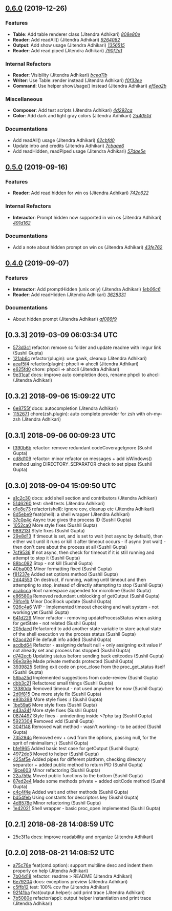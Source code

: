 ## [0.6.0](https://github.com/adhocore/php-cli/releases/tag/0.6.0) (2019-12-26)

### Features
- **Table**: Add table renderer class (Jitendra Adhikari) [_808e80e_](https://github.com/adhocore/php-cli/commit/808e80e)
- **Reader**: Add readAll() (Jitendra Adhikari) [_9264082_](https://github.com/adhocore/php-cli/commit/9264082)
- **Output**: Add show usage (Jitendra Adhikari) [_1356515_](https://github.com/adhocore/php-cli/commit/1356515)
- **Reader**: Add read piped (Jitendra Adhikari) [_790f2a1_](https://github.com/adhocore/php-cli/commit/790f2a1)

### Internal Refactors
- **Reader**: Visibility (Jitendra Adhikari) [_bcea11b_](https://github.com/adhocore/php-cli/commit/bcea11b)
- **Writer**: Use Table::render instead (Jitendra Adhikari) [_f0f33ee_](https://github.com/adhocore/php-cli/commit/f0f33ee)
- **Command**: Use helper showUsage() instead (Jitendra Adhikari) [_ef5ea2b_](https://github.com/adhocore/php-cli/commit/ef5ea2b)

### Miscellaneous
- **Composer**: Add test scripts (Jitendra Adhikari) [_4d292ca_](https://github.com/adhocore/php-cli/commit/4d292ca)
- **Color**: Add dark and light gray colors (Jitendra Adhikari) [_2d4051d_](https://github.com/adhocore/php-cli/commit/2d4051d)

### Documentations
- Add readAll() usage (Jitendra Adhikari) [_62cbfd0_](https://github.com/adhocore/php-cli/commit/62cbfd0)
- Update intro and credits (Jitendra Adhikari) [_7cbaae6_](https://github.com/adhocore/php-cli/commit/7cbaae6)
- Add readHidden, readPiped usage (Jitendra Adhikari) [_57dae5e_](https://github.com/adhocore/php-cli/commit/57dae5e)


## [0.5.0](https://github.com/adhocore/php-cli/releases/tag/0.5.0) (2019-09-16)

### Features
- **Reader**: Add read hidden for win os (Jitendra Adhikari) [_742c622_](https://github.com/adhocore/php-cli/commit/742c622)

### Internal Refactors
- **Interactor**: Prompt hidden now supported in win os (Jitendra Adhikari) [_491d162_](https://github.com/adhocore/php-cli/commit/491d162)

### Documentations
- Add a note about hidden prompt on win os (Jitendra Adhikari) [_43fe762_](https://github.com/adhocore/php-cli/commit/43fe762)


## [0.4.0](https://github.com/adhocore/php-cli/releases/tag/0.4.0) (2019-09-07)

### Features
- **Interactor**: Add promptHidden (unix only) (Jitendra Adhikari) [_1eb06c6_](https://github.com/adhocore/php-cli/commit/1eb06c6)
- **Reader**: Add readHidden (Jitendra Adhikari) [_3628331_](https://github.com/adhocore/php-cli/commit/3628331)

### Documentations
- About hidden prompt (Jitendra Adhikari) [_af086f9_](https://github.com/adhocore/php-cli/commit/af086f9)


## [0.3.3] 2019-03-09 06:03:34 UTC

- [573d3c1](https://github.com/adhocore/php-cli/commit/573d3c1) refactor: remove sc folder and update readme with imgur link (Sushil Gupta)
- [121ab6c](https://github.com/adhocore/php-cli/commit/121ab6c) refactor(plugin): use gawk, cleanup (Jitendra Adhikari)
- [aeaf5f4](https://github.com/adhocore/php-cli/commit/aeaf5f4) refactor(plugin): phpcli => ahccli (Jitendra Adhikari)
- [e625fd0](https://github.com/adhocore/php-cli/commit/e625fd0) chore: phpcli => ahccli (Jitendra Adhikari)
- [9e31caf](https://github.com/adhocore/php-cli/commit/9e31caf) docs: improve auto completion docs, rename phpcli to ahccli (Jitendra Adhikari)

## [0.3.2] 2018-09-06 15:09:22 UTC

- [6e8755f](https://github.com/adhocore/php-cli/commit/6e8755f) docs: autocompletion (Jitendra Adhikari)
- [1152671](https://github.com/adhocore/php-cli/commit/1152671) chore(zsh.plugin): auto complete provider for zsh with oh-my-zsh (Jitendra Adhikari)

## [0.3.1] 2018-09-06 00:09:23 UTC

- [f390b6b](https://github.com/adhocore/php-cli/commit/f390b6b) refactor: remove redundant codeCoverageIgnore (Sushil Gupta)
- [cd8d109](https://github.com/adhocore/php-cli/commit/cd8d109) refactor: minor refactor on messages + add isWindows() method using DIRECTORY_SEPARATOR check to set pipes (Sushil Gupta)

## [0.3.0] 2018-09-04 15:09:50 UTC

- [a1c2c30](https://github.com/adhocore/php-cli/commit/a1c2c30) docs: add shell section and contributors (Jitendra Adhikari)
- [5146260](https://github.com/adhocore/php-cli/commit/5146260) test: shell tests (Jitendra Adhikari)
- [d1e8e73](https://github.com/adhocore/php-cli/commit/d1e8e73) refactor(shell): ignore cov, cleanup etc (Jitendra Adhikari)
- [8d5ebe9](https://github.com/adhocore/php-cli/commit/8d5ebe9) feat(shell): a shell wrapper (Jitendra Adhikari)
- [37c0e4c](https://github.com/adhocore/php-cli/commit/37c0e4c) Async true gives the process ID (Sushil Gupta)
- [1052ca0](https://github.com/adhocore/php-cli/commit/1052ca0) More style fixes (Sushil Gupta)
- [989213f](https://github.com/adhocore/php-cli/commit/989213f) Style fixes (Sushil Gupta)
- [29e8d13](https://github.com/adhocore/php-cli/commit/29e8d13) If timeout is set, and is set to wait (not async by default), then either wait until it runs or kill it after timeout occurs - if async (not wait) - then don't care about the process at all (Sushil Gupta)
- [7cf9536](https://github.com/adhocore/php-cli/commit/7cf9536) If not async, then check for timeout if it is still running and attempt to stop it (Sushil Gupta)
- [88bc092](https://github.com/adhocore/php-cli/commit/88bc092) Stop - not kill (Sushil Gupta)
- [40ba003](https://github.com/adhocore/php-cli/commit/40ba003) Minor formatting fixed (Sushil Gupta)
- [f81237e](https://github.com/adhocore/php-cli/commit/f81237e) Added set options method (Sushil Gupta)
- [2d44553](https://github.com/adhocore/php-cli/commit/2d44553) On destruct, if running, waiting until timeout and then attempting to stop, instead of directly attempting to stop (Sushil Gupta)
- [acabcca](https://github.com/adhocore/php-cli/commit/acabcca) Root namespace appended for microtime (Sushil Gupta)
- [e86580a](https://github.com/adhocore/php-cli/commit/e86580a) Removed redundant unblocking of getOutput (Sushil Gupta)
- [76fce1b](https://github.com/adhocore/php-cli/commit/76fce1b) Minor DocBlock update (Sushil Gupta)
- [926c4a6](https://github.com/adhocore/php-cli/commit/926c4a6) WIP - Implemented timeout checking and wait system - not working yet (Sushil Gupta)
- [641d229](https://github.com/adhocore/php-cli/commit/641d229) Minor refactor - removing updateProcessStatus when asking for getState - not related (Sushil Gupta)
- [205daed](https://github.com/adhocore/php-cli/commit/205daed) Refactored to add another state variable to store actual state of the shell execution vs the process status (Sushil Gupta)
- [62acd2d](https://github.com/adhocore/php-cli/commit/62acd2d) File default info added (Sushil Gupta)
- [acdbd64](https://github.com/adhocore/php-cli/commit/acdbd64) Refactor - assigning default null + only assigning exit value if not already set and process has stopped (Sushil Gupta)
- [d742ecb](https://github.com/adhocore/php-cli/commit/d742ecb) Updating status before sending back exitcodes (Sushil Gupta)
- [96e3a9e](https://github.com/adhocore/php-cli/commit/96e3a9e) Made private methods protected (Sushil Gupta)
- [3939825](https://github.com/adhocore/php-cli/commit/3939825) Setting exit code on proc_close from the proc_get_status itself (Sushil Gupta)
- [56ba25d](https://github.com/adhocore/php-cli/commit/56ba25d) Implemented suggestions from code-review (Sushil Gupta)
- [dbb3c21](https://github.com/adhocore/php-cli/commit/dbb3c21) Refactored small things (Sushil Gupta)
- [13380da](https://github.com/adhocore/php-cli/commit/13380da) Removed timeout - not used anywhere for now (Sushil Gupta)
- [2d0f815](https://github.com/adhocore/php-cli/commit/2d0f815) One more style fix (Sushil Gupta)
- [e93b398](https://github.com/adhocore/php-cli/commit/e93b398) More style fixes :/ (Sushil Gupta)
- [1be59a6](https://github.com/adhocore/php-cli/commit/1be59a6) More style fixes (Sushil Gupta)
- [e43a34f](https://github.com/adhocore/php-cli/commit/e43a34f) More style fixes (Sushil Gupta)
- [0874497](https://github.com/adhocore/php-cli/commit/0874497) Style fixes - unindenting inside <?php tag (Sushil Gupta)
- [5923304](https://github.com/adhocore/php-cli/commit/5923304) Removed vdd (Sushil Gupta)
- [304f148](https://github.com/adhocore/php-cli/commit/304f148) Removed wait method - wasn't working - to be added (Sushil Gupta)
- [735294c](https://github.com/adhocore/php-cli/commit/735294c) Removed env + cwd from the options, passing null, for the sprit of minimalism ;) (Sushil Gupta)
- [bfe1965](https://github.com/adhocore/php-cli/commit/bfe1965) Added basic test case for getOutput (Sushil Gupta)
- [4972de3](https://github.com/adhocore/php-cli/commit/4972de3) Moved to helper (Sushil Gupta)
- [425af5e](https://github.com/adhocore/php-cli/commit/425af5e) Added pipes for different platform, checking directory separator + added public method to return PID (Sushil Gupta)
- [19ce603](https://github.com/adhocore/php-cli/commit/19ce603) Minor refactoring (Sushil Gupta)
- [22a759a](https://github.com/adhocore/php-cli/commit/22a759a) Moved public functions to the bottom (Sushil Gupta)
- [87ed2e4](https://github.com/adhocore/php-cli/commit/87ed2e4) Made some methods private + added exitCode method (Sushil Gupta)
- [c4c4f4e](https://github.com/adhocore/php-cli/commit/c4c4f4e) Added wait and other methods (Sushil Gupta)
- [bd54feb](https://github.com/adhocore/php-cli/commit/bd54feb) Using constants for descriptors key (Sushil Gupta)
- [4d8578e](https://github.com/adhocore/php-cli/commit/4d8578e) Minor refactoring (Sushil Gupta)
- [1e42021](https://github.com/adhocore/php-cli/commit/1e42021) Shell wrapper - basic proc_open implemented (Sushil Gupta)

## [0.2.1] 2018-08-28 14:08:59 UTC

- [25c3f1a](https://github.com/adhocore/php-cli/commit/25c3f1a) docs: improve readability and organize (Jitendra Adhikari)

## [0.2.0] 2018-08-21 14:08:52 UTC

- [a75c76e](https://github.com/adhocore/php-cli/commit/a75c76e) feat(cmd.option): support multiline desc and indent them properly on help (Jitendra Adhikari)
- [7b04d18](https://github.com/adhocore/php-cli/commit/7b04d18) refactor: readme > README (Jitendra Adhikari)
- [6e79204](https://github.com/adhocore/php-cli/commit/6e79204) docs: exceptions preview (Jitendra Adhikari)
- [c5ffb12](https://github.com/adhocore/php-cli/commit/c5ffb12) test: 100% cov ftw (Jitendra Adhikari)
- [92f41ba](https://github.com/adhocore/php-cli/commit/92f41ba) feat(output.helper): add print trace (Jitendra Adhikari)
- [7b5080e](https://github.com/adhocore/php-cli/commit/7b5080e) refactor(app): output helper instantiation and print trace (Jitendra Adhikari)
